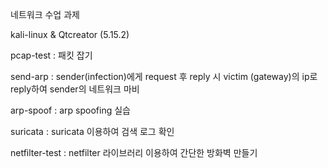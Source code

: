 네트워크 수업 과제

kali-linux & Qtcreator (5.15.2) 

pcap-test : 패킷 잡기

send-arp : sender(infection)에게 request 후 reply 시 victim (gateway)의 ip로 reply하여 sender의 네트워크 마비

arp-spoof : arp spoofing 실습

suricata : suricata 이용하여 검색 로그 확인

netfilter-test : netfilter 라이브러리 이용하여 간단한 방화벽 만들기

